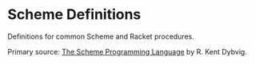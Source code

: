 # Scheme Definitions
Definitions for common Scheme and Racket procedures.

Primary source: [The Scheme Programming Language](https://www.scheme.com/tspl4/) by R. Kent Dybvig.
